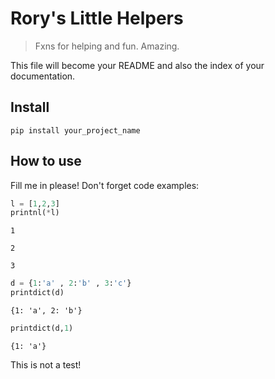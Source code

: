 # Rory's Little Helpers
> Fxns for helping and fun. Amazing.


This file will become your README and also the index of your documentation.

## Install

`pip install your_project_name`

## How to use

Fill me in please! Don't forget code examples:

```python
l = [1,2,3]
printnl(*l)
```

    1
    
    2
    
    3


```python
d = {1:'a' , 2:'b' , 3:'c'}
printdict(d)
```

    {1: 'a', 2: 'b'}


```python
printdict(d,1)
```

    {1: 'a'}


This is not a test!
